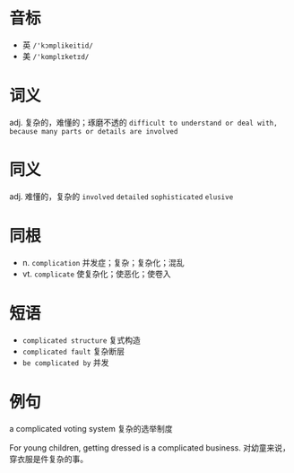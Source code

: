 # 音标

- 英 `/'kɔmplikeitid/`
- 美 `/'kɑmplɪketɪd/`

# 词义

adj. 复杂的，难懂的；琢磨不透的
`difficult to understand or deal with, because many parts or details are involved`

# 同义

adj. 难懂的，复杂的
`involved` `detailed` `sophisticated` `elusive`

# 同根

- n. `complication` 并发症；复杂；复杂化；混乱
- vt. `complicate` 使复杂化；使恶化；使卷入

# 短语

- `complicated structure` 复式构造
- `complicated fault` 复杂断层
- `be complicated by` 并发

# 例句

a complicated voting system
复杂的选举制度

For young children, getting dressed is a complicated business.
对幼童来说，穿衣服是件复杂的事。


